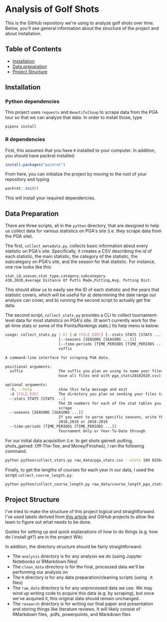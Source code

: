 # Analysis of Golf Shots

This is the GitHub repository we're using to analyze golf shots over time. Below, you'll see general information about the structure of the project and about installation.

## Table of Contents

- [Installation](#installation)
- [Data preparation](#data-preparation)
- [Project Structure](#project-structure)

## Installation

### Python dependencies

This project uses `requests` and `BeautifulSoup` to scrape data from the PGA tour so that we can analyze that data.
In order to install those, type

```sh
pipenv install
```

### R dependencies

First, this assumes that you have `R` installed to your computer. In addition, you should have packrat installed:

```r
install.packages("packrat")
```

From here, you can initialize the project by moving to the root of your repository and typing

```r
packrat::init()
```

This will install your required dependencies.

## Data Preparation

There are three scripts, all in the `python` directory, that are designed to help us collect data for
various statistics on PGA's site (i.e. they scrape data from the PGA site). 

The first, `collect_metadata.py`, collects basic information about every statistic on PGA's site. Specifically,
it creates a CSV describing the id of each statistic, the main statistic, the category of the statistic, the subcategory
on PGA's site, and the season for that statistic. For instance, one row looks like this:

```csv
stat_id,season,stat_type,category,subcategory
438,2020,Average Distance Of Putts Made,Putting,Avg. Putting Dist.
```

This should allow us to easily see the ID of each statistic and the years that statistic covers, which will be useful for
a) determining the date range our analysis can cover, and b) running the second script to actually get the data.

The second script, `collect_stats.py` provides a CLI to collect tournament-level data for most statistics on PGA's site.
(It won't currently work for the all-time stats or some of the Points/Rankings stats.) Its help menu is below:

```sh
usage: collect_stats.py [-h] [-d [FILE_DIR]] [--stats STATS [STATS ...]]
                        [--seasons [SEASONS [SEASONS ...]]]
                        [--time-periods [TIME_PERIODS [TIME_PERIODS ...]]]
                        suffix

A command-line interface for scraping PGA data.

positional arguments:
  suffix                The suffix you plan on using to name your files. (e.g.
                        have all files end with pga_stats20102020.csv)

optional arguments:
  -h, --help            show this help message and exit
  -d [FILE_DIR]         The directory you plan on sending your files to
  --stats STATS [STATS ...]
                        The ID numbers for each of the stat tables you want to
                        scrape
  --seasons [SEASONS [SEASONS ...]]
                        If you want to parse specific seasons, write them e.g.
                        2018,2019 or 2018-2019
  --time-periods [TIME_PERIODS [TIME_PERIODS ...]]
                        Tournament Only or Year-To-Date through
```

For our initial data acquisition (i.e. to get shots gained: putting, shots_gained: Off-The-Tee, and Money/Finishes),
I ran the following command.

```sh
python python/collect_stats.py raw_data/pga_stats.csv --stats 109 02564 02567 --seasons 2004-2019 --time-periods "Tournament Only" -d raw_data/
```

Finally, to get the lengths of courses for each year in our data, I used the script `collect_course_length.py`:

```sh
python python/collect_course_length.py raw_data/course_length_pga_stats.csv --seasons 2004-2019
```

## Project Structure

I've tried to make the structure of this project logical and straightforward. I've used labels derived from [this article](https://medium.com/@dave_lunny/sane-github-labels-c5d2e6004b63) and GitHub projects to allow the team to figure out what needs to be done.

Guides for setting up and quick explanations of how to do things (e.g. how do I install git?) are in the project Wiki.

In addition, the directory structure should be fairly straightforward:

- The `analysis` directory is for any analysis we do (using Jupyter Notebooks or RMarkdown files)
- The `clean_data` directory is for the final, processed data we'll be performing our analysis on
- The `R` directory is for any data preparation/cleaning scripts (using `.R` files)
- The `raw_data` directory is for any unprocessed data we use. We may wind up writing code to acquire this data (e.g. by scraping), but once we've acquired it, this original data should remain unchanged.
- The `research` directory is for writing our final paper and presentation and storing things like literature reviews. It will likely consist of RMarkdown files, .pdfs, powerpoints, and Markdown files
